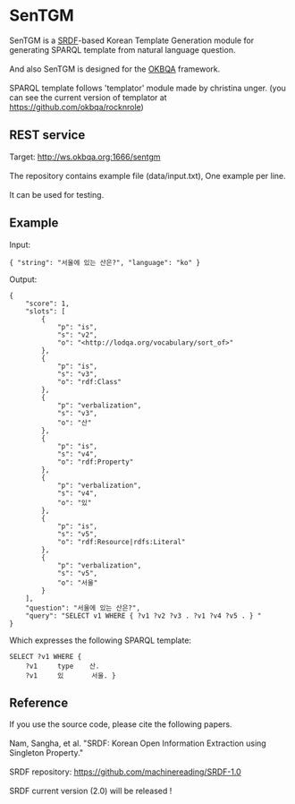 # SenTGM
SenTGM is a [SRDF](http://ceur-ws.org/Vol-1486/paper_55.pdf)-based Korean Template Generation module for generating SPARQL template from natural language question. <br><br>
And also SenTGM is designed for the [OKBQA](www.okbqa.org) framework.<br><br>
SPARQL template follows 'templator' module made by christina unger. (you can see the current version of templator at https://github.com/okbqa/rocknrole)


## REST service
Target: http://ws.okbqa.org:1666/sentgm <br><br>
The repository contains example file (data/input.txt), One example per line.<br><br> 
It can be used for testing.

## Example
Input:

	{ "string": "서울에 있는 산은?", "language": "ko" }




Output:

	{
		"score": 1,
		"slots": [
			{
				"p": "is",
				"s": "v2",
				"o": "<http://lodqa.org/vocabulary/sort_of>"
			},
			{
				"p": "is",
				"s": "v3",
				"o": "rdf:Class"
			},
			{
				"p": "verbalization",
				"s": "v3",
				"o": "산"
			},
			{
				"p": "is",
				"s": "v4",
				"o": "rdf:Property"
			},
			{
				"p": "verbalization",
				"s": "v4",
				"o": "있"
			},
			{
				"p": "is",
				"s": "v5",
				"o": "rdf:Resource|rdfs:Literal"
			},
			{
				"p": "verbalization",
				"s": "v5",
				"o": "서울"
			}
		],
		"question": "서울에 있는 산은?",
		"query": "SELECT v1 WHERE { ?v1 ?v2 ?v3 . ?v1 ?v4 ?v5 . } "
	}


Which expresses the following SPARQL template:


	SELECT ?v1 WHERE { 
		?v1 	type	산.
		?v1 	있   	서울. }

## Reference
If you use the source code, please cite the following papers. <br><br>
Nam, Sangha, et al. "SRDF: Korean Open Information Extraction using Singleton Property."<br><br>
SRDF repository: https://github.com/machinereading/SRDF-1.0 <br><br>
SRDF current version (2.0) will be released !